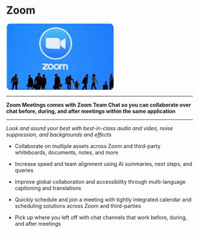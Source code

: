 # Zoom

<img src="https://github.com/TyleseUvens/Zoom/blob/main/z.png"/>

___

**Zoom Meetings comes with Zoom Team Chat so you can collaborate over chat before, during, and after meetings within the same application**

___

*Look and sound your best with best-in-class audio and video, noise suppression, and backgrounds and effects*

+  Collaborate on multiple assets across Zoom and third-party whiteboards, documents, notes, and more

+  Increase speed and team alignment using AI summaries, next steps, and queries

+  Improve global collaboration and accessibility through multi-language captioning and translations

+  Quickly schedule and join a meeting with tightly integrated calendar and scheduling solutions across Zoom and third-parties

+  Pick up where you left off with chat channels that work before, during, and after meetings
